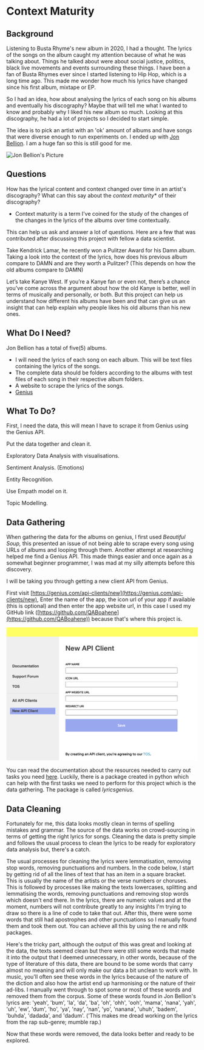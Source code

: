 # Context Maturity
## Background
Listening to Busta Rhyme's new album in 2020, I had a thought. The lyrics of the songs on the album caught my attention because of what he was talking about. Things he talked about were about social justice, politics, black live movements and events surrounding these things. I have been a fan of Busta Rhymes ever since I started listening to Hip Hop, which is a long time ago. This made me wonder how much his lyrics have changed since his first album, mixtape or EP.

So I had an idea, how about analysing the lyrics of each song on his albums and eventually his discography? Maybe that will tell me what I wanted to know and probably why I liked his new album so much. Looking at this discography, he had a lot of projects so I decided to start simple. 

The idea is to pick an artist with an 'ok' amount of albums and have songs that were diverse enough to run experiments on. I ended up with [Jon Bellion](http://www.jonbellion.com/). I am a huge fan so this is still good for me.

![Jon Bellion's Picture](https://static.billboard.com/files/media/02-jon-bellion-press-2020-cr-Dexter-Findley-billboard-1548-compressed.jpg)

## Questions
How has the lyrical content and context changed over time in an artist's discography? What can this say about the *context maturity** of their discography?

* Context maturity is a term I've coined for the study of the changes of the changes in the lyrics of the albums over time contextually.

This can help us ask and answer a lot of questions. Here are a few that was contributed after discussing this project with fellow a data scientist.

Take Kendrick Lamar, he recently won a Pulitzer Award for his Damn album. Taking a look into the context of the lyrics, how does his previous album compare to DAMN and are they worth a Pulitzer? (This depends on how the old albums compare to DAMN) 

Let’s take Kanye West. If you’re a Kanye fan or even not, there’s a chance you’ve come across the argument about how the old Kanye is better, well in terms of musically and personally, or both. But this project can help us understand how different his albums have been and that can give us an insight that can help explain why people likes his old albums than his new ones.

## What Do I Need?
Jon Bellion has a total of five(5) albums. 

- I will need the lyrics of each song on each album. This will be text files containing the lyrics of the songs.
- The complete data should be folders according to the albums with test files of each song in their respective album folders.
- A website to scrape the lyrics of the songs.
- [Genius](https://genius.com/)

## What To Do?
First, I need the data, this will mean I have to scrape it from Genius using the Genius API. 

Put the data together and clean it.

Exploratory Data Analysis with visualisations.

Sentiment Analysis. (Emotions)

Entity Recognition. 

Use Empath model on it. 

Topic Modelling.

## Data Gathering
When gathering the data for the albums on genius, I first used *Beautiful Soup,* this presented an issue of not being able to scrape every song using URLs of albums and looping through them. Another attempt at researching helped me find a Genius API. This made things easier and once again as a somewhat beginner programmer, I was mad at my silly attempts before this discovery. 

I will be taking you through getting a new client API from Genius. 

First visit [https://genius.com/api-clients/new](https://genius.com/api-clients/new), Enter the name of the app, the icon url of your app if available (this is optional) and then enter the app website url, in this case I used my GitHub link ([https://github.com/QABoahene](https://github.com/QABoahene)) because that's where this project is.

![genius API Picture](https://github.com/QABoahene/My-NLP-Journey/blob/main/Context%20Maturity%20(NLP)/images/New%20API%20Client%20Image.png)

You can read the documentation about the resources needed to carry out tasks you need [here](https://docs.genius.com/). Luckily, there is a package created in python which can help with the first tasks we need to perform for this project which is the data gathering. The package is called *lyricsgenius.*

## Data Cleaning
Fortunately for me, this data looks mostly clean in terms of spelling mistakes and grammar. The source of the  data works on crowd-sourcing in terms of getting the right lyrics for songs. Cleaning the data is pretty simple and follows the usual process to clean the lyrics to be ready for exploratory data analysis but, there's a catch.

The usual processes for cleaning the lyrics were lemmatisation, removing stop words, removing punctuations and numbers. In the code below, I start by getting rid of all the lines of text that has an item in a square bracket. This is usually the name of the artists or the verse numbers or choruses. This is followed by processes like making the texts lowercases, splitting and lemmatising the words, removing punctuations and removing stop words which doesn't end there. In the lyrics, there are numeric values and at the moment, numbers will not contribute greatly to any insights I'm trying to draw so there is a line of code to take that out. After this, there were some words that still had apostrophes and other punctuations so I manually found them and took them out. You can achieve all this by using the re and nltk packages.

Here's the tricky part, although the output of this was great and looking at the data, the texts seemed clean but there were still some words that made it into the output that I deemed unnecessary, in other words, because of the type of literature of this data, there are bound to be some words that carry almost no meaning and will only make our data a bit unclean to work with. In music, you'll often see these words in the lyrics because of the nature of the diction and also how the artist end up harmonising or the nature of their ad-libs. I manually went through to spot some or most of these words and removed them from the corpus. Some of these words found in Jon Bellion's lyrics are: 'yeah', 'bum', 'la', 'da', 'ba', 'oh', 'ohh', 'ooh', 'mama', 'nana', 'yah', 'uh', 'ew', 'dum', 'ho', 'ya', 'nay', 'nan', 'yo', 'nanana', 'uhuh', 'badem', 'buhda', 'dadada', and 'dadum'. ('This makes me dread working on the lyrics from the rap sub-genre; mumble rap.)

Now that these words were removed, the data looks better and ready to be explored.
